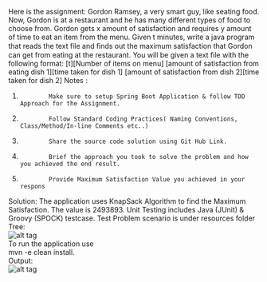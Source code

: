 Here is the assignment: 
 Gordon Ramsey, a very smart guy, like seating food. Now, Gordon is at a restaurant and he has many different types of food to choose from. Gordon gets x amount of satisfaction and requires y amount of time to eat an item from the menu. Given t minutes, write a java program that reads the text file and ﬁnds out the maximum satisfaction that Gordon can get from eating at the restaurant. You will be given a text file with the following format:
 [t][Number of items on menu]
[amount of satisfaction from eating dish 1][time taken for dish 1]
[amount of satisfaction from dish 2][time taken for dish 2]
 Notes :
 
1.             Make sure to setup Spring Boot Application & follow TDD Approach for the Assignment.
2.             Follow Standard Coding Practices( Naming Conventions, Class/Method/In-line Comments etc..)
3.             Share the source code solution using Git Hub Link.
4.             Brief the approach you took to solve the problem and how you achieved the end result.
5.             Provide Maximum Satisfaction Value you achieved in your respons


Solution:
The application uses KnapSack Algorithm to find the Maximum Satisfaction. The value is 2493893.
Unit Testing includes Java (JUnit) & Groovy (SPOCK) testcase. Test Problem scenario is under resources folder
Tree:
<br>
![alt tag](https://github.com/technicalyorker/misc/blob/master/DBS/support/tree.png)
<br>
To run the application use 
<br> mvn -e clean install. 
<br>
Output:
<br>
![alt tag](https://github.com/technicalyorker/misc/blob/master/DBS/support/screenshot.png)
